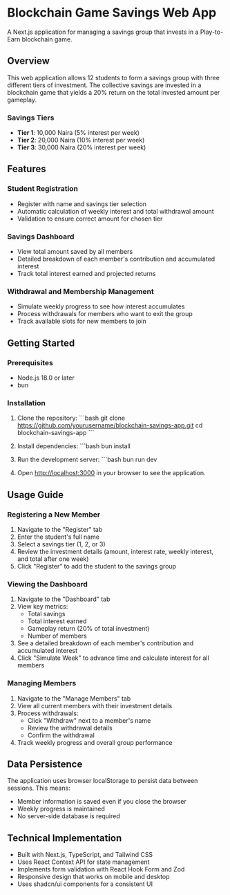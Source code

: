 # Blockchain Game Savings Web App

A Next.js application for managing a savings group that invests in a Play-to-Earn blockchain game.

## Overview

This web application allows 12 students to form a savings group with three different tiers of investment. The collective savings are invested in a blockchain game that yields a 20% return on the total invested amount per gameplay.

### Savings Tiers

- **Tier 1**: 10,000 Naira (5% interest per week)
- **Tier 2**: 20,000 Naira (10% interest per week)
- **Tier 3**: 30,000 Naira (20% interest per week)

## Features

### Student Registration
- Register with name and savings tier selection
- Automatic calculation of weekly interest and total withdrawal amount
- Validation to ensure correct amount for chosen tier

### Savings Dashboard
- View total amount saved by all members
- Detailed breakdown of each member's contribution and accumulated interest
- Track total interest earned and projected returns

### Withdrawal and Membership Management
- Simulate weekly progress to see how interest accumulates
- Process withdrawals for members who want to exit the group
- Track available slots for new members to join

## Getting Started

### Prerequisites

- Node.js 18.0 or later
- bun

### Installation

1. Clone the repository:
   \`\`\`bash
   git clone https://github.com/yourusername/blockchain-savings-app.git
   cd blockchain-savings-app
   \`\`\`

2. Install dependencies:
   \`\`\`bash
   bun install
  

3. Run the development server:
   \`\`\`bash
   bun run dev
  

4. Open [http://localhost:3000](http://localhost:3000) in your browser to see the application.

## Usage Guide

### Registering a New Member

1. Navigate to the "Register" tab
2. Enter the student's full name
3. Select a savings tier (1, 2, or 3)
4. Review the investment details (amount, interest rate, weekly interest, and total after one week)
5. Click "Register" to add the student to the savings group

### Viewing the Dashboard

1. Navigate to the "Dashboard" tab
2. View key metrics:
   - Total savings
   - Total interest earned
   - Gameplay return (20% of total investment)
   - Number of members
3. See a detailed breakdown of each member's contribution and accumulated interest
4. Click "Simulate Week" to advance time and calculate interest for all members

### Managing Members

1. Navigate to the "Manage Members" tab
2. View all current members with their investment details
3. Process withdrawals:
   - Click "Withdraw" next to a member's name
   - Review the withdrawal details
   - Confirm the withdrawal
4. Track weekly progress and overall group performance

## Data Persistence

The application uses browser localStorage to persist data between sessions. This means:
- Member information is saved even if you close the browser
- Weekly progress is maintained
- No server-side database is required

## Technical Implementation

- Built with Next.js, TypeScript, and Tailwind CSS
- Uses React Context API for state management
- Implements form validation with React Hook Form and Zod
- Responsive design that works on mobile and desktop
- Uses shadcn/ui components for a consistent UI


